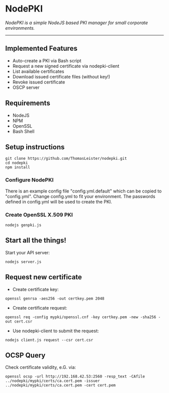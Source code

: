 # NodePKI

*NodePKI is a simple NodeJS based PKI manager for small corporate environments.*

---


## Implemented Features

* Auto-create a PKI via Bash script
* Request a new signed certificate via nodepki-client
* List available certificates
* Download issued certificate files (without key!)
* Revoke issued certificate
* OSCP server



## Requirements

* NodeJS
* NPM
* OpenSSL
* Bash Shell



## Setup instructions

```
git clone https://github.com/ThomasLeister/nodepki.git
cd nodepki
npm install  
```


### Configure NodePKI

There is an example config file "config.yml.default" which can be copied to "config.yml". Change config.yml to fit your environment. The passwords defined in config.yml will be used to create the PKI.

### Create OpenSSL X.509 PKI

```
nodejs genpki.js
```

## Start all the things!

Start your API server:

```
nodejs server.js
```



## Request new certificate


* Create certificate key:
```
openssl genrsa -aes256 -out certkey.pem 2048
```

* Create certificate request:
```
openssl req -config mypki/openssl.cnf -key certkey.pem -new -sha256 -out cert.csr
```

* Use nodepki-client to submit the request:
```
nodejs client.js request --csr cert.csr
```


## OCSP Query

Check certificate validity, e.G. via:
```
openssl ocsp -url http://192.168.42.53:2560 -resp_text -CAfile ../nodepki/mypki/certs/ca.cert.pem -issuer ../nodepki/mypki/certs/ca.cert.pem -cert cert.pem
```
